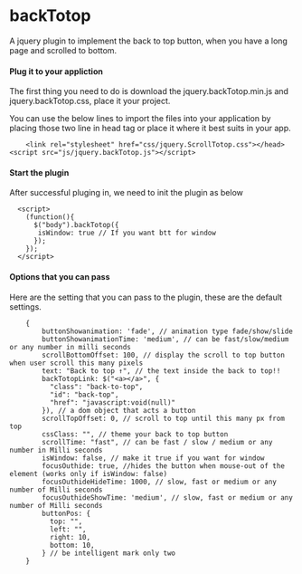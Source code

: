 backTotop
===========

A jquery plugin to implement the back to top button, when you have a long page and scrolled to bottom.

#### Plug it to your appliction

The first thing you need to do is download the jquery.backTotop.min.js and jquery.backTotop.css, place it your project.

You can use the below lines to import the files into your application by placing those two line in head tag or place it where it best suits in your app.

 		<link rel="stylesheet" href="css/jquery.ScrollTotop.css"></head>
  	<script src="js/jquery.backTotop.js"></script>

#### Start the plugin

After successful pluging in, we need to init the plugin as below

	  <script>
	    (function(){
	      $("body").backTotop({
	       isWindow: true // If you want btt for window
	      });
	    });
	  </script>

#### Options that you can pass

Here are the setting that you can pass to the plugin, these are the default settings.

		{
		    buttonShowanimation: 'fade', // animation type fade/show/slide
		    buttonShowanimationTime: 'medium', // can be fast/slow/medium or any number in milli seconds
		    scrollBottomOffset: 100, // display the scroll to top button when user scroll this many pixels
		    text: "Back to top ↑", // the text inside the back to top!!
		    backTotopLink: $("<a></a>", {
		      "class": "back-to-top",
		      "id": "back-top",
		      "href": "javascript:void(null)"
		    }), // a dom object that acts a button
		    scrollTopOffset: 0, // scroll to top until this many px from top
		    cssClass: "", // theme your back to top button
		    scrollTime: "fast", // can be fast / slow / medium or any number in Milli seconds
		    isWindow: false, // make it true if you want for window
		    focusOuthide: true, //hides the button when mouse-out of the element (works only if isWindow: false)
		    focusOuthideHideTime: 1000, // slow, fast or medium or any number of Milli seconds
		    focusOuthideShowTime: 'medium', // slow, fast or medium or any number of Milli seconds
		    buttonPos: {
		      top: "",
		      left: "",
		      right: 10,
		      bottom: 10,
		    } // be intelligent mark only two
		}